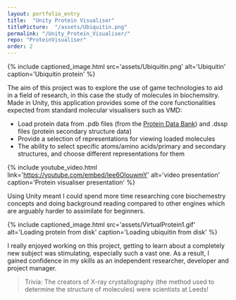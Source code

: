 ```yaml
---
layout: portfolio_entry
title:  "Unity Protein Visualiser"
titlePicture:  "/assets/Ubiquitin.png"
permalink: "/Unity_Protein_Visualiser/"
repo: "ProteinVisualiser"
order: 2
---
```

<!-- main content -->
{% include captioned_image.html src='assets/Ubiquitin.png' alt='Ubiquitin' caption='Ubiquitin protein' %}

The aim of this project was to explore the use of game technologies to aid in a field of research, in this case the study of molecules in biochemsitry.\
Made in Unity, this application provides some of the core functionalities expected from standard molecular visualisers such as VMD:
- Load protein data from .pdb files (from the [Protein Data Bank][pdb]) and .dssp files (protein secondary structure data)
- Provide a selection of representations for viewing loaded molecules
- The ability to select specific atoms/amino acids/primary and secondary structures, and choose different representations for them

{% include youtube_video.html link='https://youtube.com/embed/Iee6OlouwmY' alt='video presentation' caption='Protein visualiser presentation' %}

Using Unity meant I could spend more time researching core biochemestry concepts and doing background reading compared to other engines which are arguably harder to assimilate for beginners.

{% include captioned_image.html src='assets/VirtualProtein1.gif' alt='Loading protein from disk' caption='Loading ubiquitin from disk' %}

I really enjoyed working on this project, getting to learn about a completely new subject was stimulating, especially such a vast one. As a result, I gained confidence in my skills as an independent researcher, developer and project manager.

> Trivia: The creators of X-ray crystallography (the method used to determine the structure of molecules) were scientists at Leeds!

[pdb]:https://www.rcsb.org